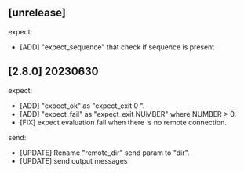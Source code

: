 
## [unrelease]

expect:
- [ADD] "expect_sequence" that check if sequence is present

## [2.8.0] 20230630

expect:
- [ADD] "expect_ok" as "expect_exit 0 ".
- [ADD] "expect_fail" as "expect_exit NUMBER" where NUMBER > 0.
- [FIX] expect evaluation fail when there is no remote connection.

send:
- [UPDATE] Rename "remote_dir" send param to "dir".
- [UPDATE] send output messages
